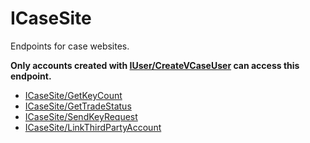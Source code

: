 # ICaseSite

Endpoints for case websites.

**Only accounts created with [IUser/CreateVCaseUser](/IUser/CreateVCaseUser.md) can access this endpoint.**

* [ICaseSite/GetKeyCount](ICaseSite/GetKeyCount.md)
* [ICaseSite/GetTradeStatus](ICaseSite/GetTradeStatus.md)
* [ICaseSite/SendKeyRequest](ICaseSite/SendKeyRequest.md)
* [ICaseSite/LinkThirdPartyAccount](ICaseSite/LinkThirdPartyAccount.md)